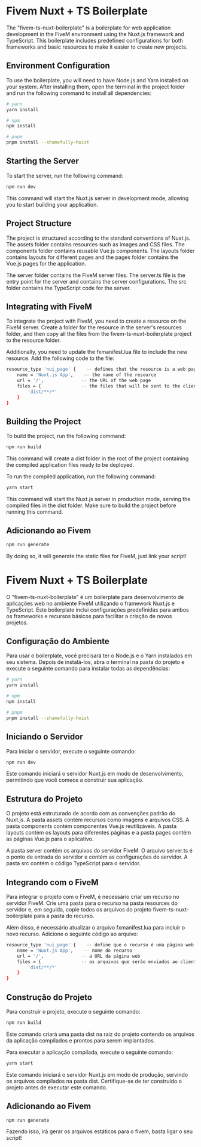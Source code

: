 # Fivem Nuxt + TS Boilerplate

The "fivem-ts-nuxt-boilerplate" is a boilerplate for web application development in the FiveM environment using the Nuxt.js framework and TypeScript. This boilerplate includes predefined configurations for both frameworks and basic resources to make it easier to create new projects.

## Environment Configuration

To use the boilerplate, you will need to have Node.js and Yarn installed on your system. After installing them, open the terminal in the project folder and run the following command to install all dependencies:

```bash
# yarn
yarn install

# npm
npm install

# pnpm
pnpm install --shamefully-hoist
```

## Starting the Server

To start the server, run the following command:

```bash
npm run dev
```

This command will start the Nuxt.js server in development mode, allowing you to start building your application.

## Project Structure

The project is structured according to the standard conventions of Nuxt.js. The assets folder contains resources such as images and CSS files. The components folder contains reusable Vue.js components. The layouts folder contains layouts for different pages and the pages folder contains the Vue.js pages for the application.

The server folder contains the FiveM server files. The server.ts file is the entry point for the server and contains the server configurations. The src folder contains the TypeScript code for the server.

## Integrating with FiveM

To integrate the project with FiveM, you need to create a resource on the FiveM server. Create a folder for the resource in the server's resources folder, and then copy all the files from the fivem-ts-nuxt-boilerplate project to the resource folder.

Additionally, you need to update the fxmanifest.lua file to include the new resource. Add the following code to the file:

```bash
resource_type 'nui_page' {    -- defines that the resource is a web page
    name = 'Nuxt.js App',    -- the name of the resource
    url = '/',              -- the URL of the web page
    files = {               -- the files that will be sent to the client
        'dist/**/*'
    }
}
```

## Building the Project

To build the project, run the following command:

```bash
npm run build
```

This command will create a dist folder in the root of the project containing the compiled application files ready to be deployed.

To run the compiled application, run the following command:

```bash
yarn start
```

This command will start the Nuxt.js server in production mode, serving the compiled files in the dist folder. Make sure to build the project before running this command.

## Adicionando ao Fivem

```bash
npm run generate
```

By doing so, it will generate the static files for FiveM, just link your script!

# Fivem Nuxt + TS Boilerplate

O "fivem-ts-nuxt-boilerplate" é um boilerplate para desenvolvimento de aplicações web no ambiente FiveM utilizando o framework Nuxt.js e TypeScript. Este boilerplate inclui configurações predefinidas para ambos os frameworks e recursos básicos para facilitar a criação de novos projetos.

## Configuração do Ambiente

Para usar o boilerplate, você precisará ter o Node.js e o Yarn instalados em seu sistema. Depois de instalá-los, abra o terminal na pasta do projeto e execute o seguinte comando para instalar todas as dependências:

```bash
# yarn
yarn install

# npm
npm install

# pnpm
pnpm install --shamefully-hoist
```

## Iniciando o Servidor

Para iniciar o servidor, execute o seguinte comando:

```bash
npm run dev
```

Este comando iniciará o servidor Nuxt.js em modo de desenvolvimento, permitindo que você comece a construir sua aplicação.

## Estrutura do Projeto

O projeto está estruturado de acordo com as convenções padrão do Nuxt.js. A pasta assets contém recursos como imagens e arquivos CSS. A pasta components contém componentes Vue.js reutilizáveis. A pasta layouts contém os layouts para diferentes páginas e a pasta pages contém as páginas Vue.js para o aplicativo.

A pasta server contém os arquivos do servidor FiveM. O arquivo server.ts é o ponto de entrada do servidor e contém as configurações do servidor. A pasta src contém o código TypeScript para o servidor.

## Integrando com o FiveM

Para integrar o projeto com o FiveM, é necessário criar um recurso no servidor FiveM. Crie uma pasta para o recurso na pasta resources do servidor e, em seguida, copie todos os arquivos do projeto fivem-ts-nuxt-boilerplate para a pasta do recurso.

Além disso, é necessário atualizar o arquivo fxmanifest.lua para incluir o novo recurso. Adicione o seguinte código ao arquivo:

```bash
resource_type 'nui_page' {    -- define que o recurso é uma página web
    name = 'Nuxt.js App',    -- nome do recurso
    url = '/',              -- a URL da página web
    files = {               -- os arquivos que serão enviados ao cliente
        'dist/**/*'
    }
}
```

## Construção do Projeto

Para construir o projeto, execute o seguinte comando:

```bash
npm run build
```

Este comando criará uma pasta dist na raiz do projeto contendo os arquivos da aplicação compilados e prontos para serem implantados.

Para executar a aplicação compilada, execute o seguinte comando:

```bash
yarn start
```

Este comando iniciará o servidor Nuxt.js em modo de produção, servindo os arquivos compilados na pasta dist. Certifique-se de ter construído o projeto antes de executar este comando.

## Adicionando ao Fivem

```bash
npm run generate
```

Fazendo isso, irá gerar os arquivos estáticos para o fivem, basta ligar o seu script!
